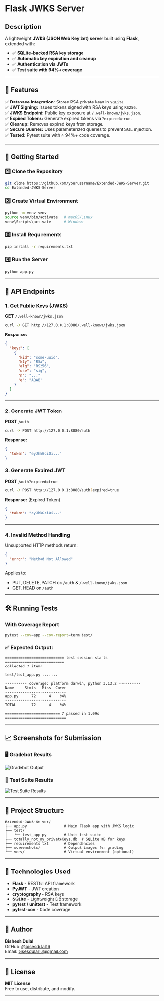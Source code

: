 # **Flask JWKS Server**

## **Description**
A lightweight **JWKS (JSON Web Key Set) server** built using **Flask**, extended with:
- ✅ **SQLite-backed RSA key storage**
- ✅ **Automatic key expiration and cleanup**
- ✅ **Authentication via JWTs**
- ✅ **Test suite with 94%+ coverage**

---

## **📌 Features**
✅ **Database Integration:** Stores RSA private keys in `SQLite`.  
✅ **JWT Signing:** Issues tokens signed with RSA keys using `RS256`.  
✅ **JWKS Endpoint:** Public key exposure at `/.well-known/jwks.json`.  
✅ **Expired Tokens:** Generate expired tokens via `?expired=true`.  
✅ **Cleanup:** Removes expired keys from storage.  
✅ **Secure Queries:** Uses parameterized queries to prevent SQL injection.  
✅ **Tested:** Pytest suite with ⭐️ 94%+ code coverage.  

---

## **🚀 Getting Started**

### **1️⃣ Clone the Repository**
```bash
git clone https://github.com/yourusername/Extended-JWKS-Server.git
cd Extended-JWKS-Server
```

### **2️⃣ Create Virtual Environment**
```bash
python -m venv venv
source venv/bin/activate   # macOS/Linux
venv\Scripts\activate      # Windows
```

### **3️⃣ Install Requirements**
```bash
pip install -r requirements.txt
```

### **4️⃣ Run the Server**
```bash
python app.py
```

---

## **📌 API Endpoints**

### **1. Get Public Keys (JWKS)**
**GET** `/.well-known/jwks.json`
```bash
curl -X GET http://127.0.0.1:8080/.well-known/jwks.json
```

**Response:**
```json
{
  "keys": [
    {
      "kid": "some-uuid",
      "kty": "RSA",
      "alg": "RS256",
      "use": "sig",
      "n": "...",
      "e": "AQAB"
    }
  ]
}
```

---

### **2. Generate JWT Token**
**POST** `/auth`
```bash
curl -X POST http://127.0.0.1:8080/auth
```
**Response:**
```json
{
  "token": "eyJhbGciOi..."
}
```

### **3. Generate Expired JWT**
**POST** `/auth?expired=true`
```bash
curl -X POST http://127.0.0.1:8080/auth?expired=true
```
**Response:** (Expired Token)
```json
{
  "token": "eyJhbGciOi..."
}
```

---

### **4. Invalid Method Handling**
Unsupported HTTP methods return:
```json
{
  "error": "Method Not Allowed"
}
```
Applies to:
- PUT, DELETE, PATCH on `/auth` & `/.well-known/jwks.json`
- GET, HEAD on `/auth`

---

## **🛠️ Running Tests**

### **With Coverage Report**
```bash
pytest --cov=app --cov-report=term test/
```

### ✅ Expected Output:
```
=========================== test session starts ===========================
collected 7 items

test/test_app.py .......

---------- coverage: platform darwin, python 3.13.2 ----------
Name     Stmts   Miss  Cover
----------------------------
app.py      72      4    94%
----------------------------
TOTAL       72      4    94%

========================= 7 passed in 1.09s ============================
```

---

## **📈 Screenshots for Submission**

### 🖥️ Gradebot Results
![Gradebot Output](BlackBox_Test.png)

### 📃 Test Suite Results
![Test Suite Results](Test_Suite.png)

---

## **📂 Project Structure**
```
Extended-JWKS-Server/
├── app.py                 # Main Flask app with JWKS logic
├── test/
│   └── test_app.py        # Unit test suite
├── totally_not_my_privateKeys.db  # SQLite DB for keys
├── requirements.txt       # Dependencies
├── screenshots/           # Output images for grading
└── venv/                  # Virtual environment (optional)
```

---

## **📄 Technologies Used**
- **Flask** - RESTful API framework  
- **PyJWT** - JWT creation  
- **cryptography** - RSA keys  
- **SQLite** - Lightweight DB storage  
- **pytest / unittest** - Test framework  
- **pytest-cov** - Code coverage  

---

## **📅 Author**
**Bishesh Dulal**  
GitHub: [@bisesdulal16](https://github.com/bisesdulal16)  
Email: [bisesdulal16@gmail.com](mailto:bisesdulal16@gmail.com)

---

## **📃 License**
**MIT License**  
Free to use, distribute, and modify.

---
